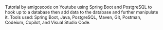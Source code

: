 Tutorial by amigoscode on Youtube using Spring Boot and PostgreSQL to hook up to a database then add data to the database and further manipulate it. Tools used: Spring Boot, Java, PostgreSQL, Maven, Git, Postman, Codeium, Copilot, and Visual Studio Code.
